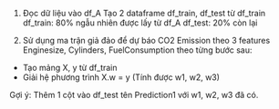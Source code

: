 1. Đọc dữ liệu vào df_A
  Tạo 2 dataframe df_train, df_test từ  df_train
  df_train: 80% ngẫu nhiên được lấy từ df_A
  df_test: 20% còn lại

2. Sử dụng ma trận giả đảo  để dự báo CO2 Emission theo 3 features Enginesize, Cylinders, FuelConsumption theo từng bước  sau:
  - Tạo mảng X, y từ df_train
  - Giải hệ phương trình X.w = y (Tính được w1, w2, w3)

Gợi ý:
  Thêm 1 cột vào df_test tên Prediction1 với w1, w2, w3 đã có.